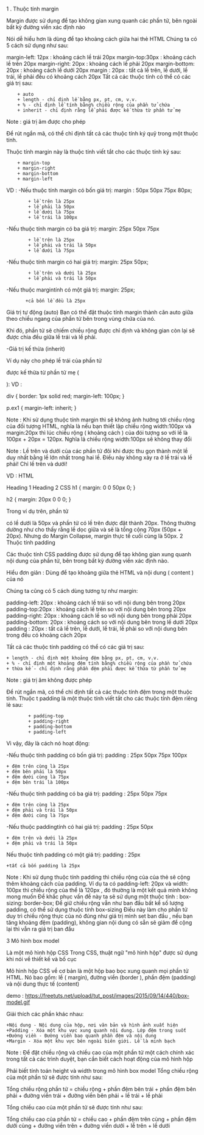 1 . Thuộc tính margin

Margin được sử dụng để tạo không gian xung quanh các phần tử, bên ngoài bất kỳ đường viền xác định nào

Nói dễ hiểu hơn là dùng để tạo khoảng cách giữa hai thẻ HTML
Chúng ta có 5 cách sử dụng như sau:

margin-left: 12px : khoảng cách lề trái 20px
margin-top:30px : khoảng cách lề trên 20px
margin-right: 20px : khoảng cách lề phải 20px
margin-bottom: 20px : khoảng cách lề dưới 20px
margin : 20px : tất cả lề trên, lề dưới, lề trái, lề phải đều có khoảng cách 20px
Tất cả các thuộc tính có thể có các giá trị sau:

        + auto 
        + length - chỉ định lề bằng px, pt, cm, v.v.
        + % - chỉ định lề tính bằng% chiều rộng của phần tử chứa
        + inherit - chỉ định rằng lề phải được kế thừa từ phần tử mẹ
Note : giá trị âm được cho phép

Để rút ngắn mã, có thể chỉ định tất cả các thuộc tính ký quỹ trong một thuộc tính.

Thuộc tính margin này là thuộc tính viết tắt cho các thuộc tính ký sau:

        + margin-top
        + margin-right
        + margin-bottom
        + margin-left
VD : -Nếu thuộc tính margin có bốn giá trị: margin : 50px 50px 75px 80px;

            + lề trên là 25px
            + lề phải là 50px
            + lề dưới là 75px
            + lề trái là 100px
-Nếu thuộc tính margin có ba giá trị: margin: 25px 50px 75px

            + lề trên là 25px
            + lề phải và trái là 50px
            + lề dưới là 75px
-Nếu thuộc tính margin có hai giá trị: margin: 25px 50px;

            + lề trên và dưới là 25px
            + lề phải và trái là 50px
-Nếu thuộc margintính có một giá trị: margin: 25px;

           +cả bốn lề đều là 25px
Giá trị tự động (auto)
Bạn có thể đặt thuộc tính margin thành căn auto giữa theo chiều ngang của phần tử bên trong vùng chứa của nó.

Khi đó, phần tử sẽ chiếm chiều rộng được chỉ định và không gian còn lại sẽ được chia đều giữa lề trái và lề phải.

-Giá trị kế thừa (inherit)

Ví dụ này cho phép lề trái của phần tử

được kế thừa từ phần tử mẹ (

):
VD :

div { border: 1px solid red; margin-left: 100px; }

p.ex1 { margin-left: inherit; }

Note : Khi sử dụng thuộc tính margin thì sẽ không ảnh hưởng tới chiều rộng của đối tượng HTML, nghĩa là nếu bạn thiết lập chiều rộng width:100px và margin:20px thì lúc chiều rộng ( khoảng cách ) của đói tượng so với lề là 100px + 20px = 120px. Nghĩa lả chiều rộng width:100px sẽ không thay đổi

Note : Lề trên và dưới của các phần tử đôi khi được thu gọn thành một lề duy nhất bằng lề lớn nhất trong hai lề. Điều này không xảy ra ở lề trái và lề phải! Chỉ lề trên và dưới!

VD : HTML

Heading 1
Heading 2
CSS h1 { margin: 0 0 50px 0; }

h2 { margin: 20px 0 0 0; }

Trong ví dụ trên, phần tử

có lề dưới là 50px và phần tử
có lề trên được đặt thành 20px. Thông thường dường như cho thấy rằng lề dọc giữa
và
sẽ là tổng cộng 70px (50px + 20px). Nhưng do Margin Collapse, margin thực tế cuối cùng là 50px.
2 Thuộc tính padding

Các thuộc tính CSS padding được sử dụng để tạo không gian xung quanh nội dung của phần tử, bên trong bất kỳ đường viền xác định nào.

Hiểu đơn giản : Dùng để tạo khoảng giữa thẻ HTML và nội dung ( content ) của nó

Chúng ta cũng có 5 cách dùng tương tự như margin:

padding-left: 20px : khoảng cách lề trái so với nội dung bên trong 20px padding-top:20px : khoảng cách lề trên so với nội dung bên trong 20px padding-right: 20px : khoảng cách lề so với nội dung bên trong phải 20px padding-bottom: 20px : khoảng cách so với nội dung bên trong lề dưới 20px padding : 20px : tất cả lề trên, lề dưới, lề trái, lề phải so với nội dung bên trong đều có khoảng cách 20px

Tất cả các thuộc tính padding có thể có các giá trị sau:

    + length - chỉ định một khoảng đệm bằng px, pt, cm, v.v.
    + % - chỉ định một khoảng đệm tính bằng% chiều rộng của phần tử chứa
    + thừa kế - chỉ định rằng phần đệm phải được kế thừa từ phần tử mẹ
Note : giá trị âm không được phép

Để rút ngắn mã, có thể chỉ định tất cả các thuộc tính đệm trong một thuộc tính.
Thuộc t padding là một thuộc tính viết tắt cho các thuộc tính đệm riêng lẻ sau:

            + padding-top
            + padding-right
            + padding-bottom
            + padding-left
Vì vậy, đây là cách nó hoạt động:

-Nếu thuộc tính padding có bốn giá trị: padding : 25px 50px 75px 100px

    + đệm trên cùng là 25px
    + đệm bên phải là 50px
    + đệm dưới cùng là 75px
    + đệm bên trái là 100px
-Nếu thuộc tính padding có ba giá trị: padding : 25px 50px 75px

    + đệm trên cùng là 25px
    + đệm phải và trái là 50px
    + đệm dưới cùng là 75px
-Nếu thuộc paddingtính có hai giá trị: padding : 25px 50px

    + đệm trên và dưới là 25px
    + đệm phải và trái là 50px
Nếu thuộc tính padding có một giá trị: padding : 25px

    +tất cả bốn padding là 25px
Note : Khi sử dụng thuộc tính padding thì chiều rộng của của thẻ sẽ cộng thêm khoảng cách của padding. Ví dụ ta có padding-left: 20px và width: 100px thì chiều rộng của thể là 120px , đó thường là một kết quả mình không mong muốn
Để khắc phục vấn đề này ta sẽ sử dụng một thuộc tính : box-sizing: border-box;
Để giữ chiều rộng vẫn như ban đầu bất kể số lượng padding, có thể sử dụng thuộc tính box-sizing Điều này làm cho phần tử duy trì chiều rộng thực của nó đúng như giá trị mình set ban đầu , nếu bạn tăng khoảng đệm (padding), không gian nội dung có sẵn sẽ giảm để cộng lại thì vẫn ra giá trị ban đầu

3 Mô hình box model

Là một mô hình hộp CSS Trong CSS, thuật ngữ "mô hình hộp" được sử dụng khi nói về thiết kế và bố cục

Mô hình hộp CSS về cơ bản là một hộp bao bọc xung quanh mọi phần tử HTML. Nó bao gồm: lề ( margin), đường viền (border ), phần đệm (padding) và nội dung thực tế (content)

demo : https://freetuts.net/upload/tut_post/images/2015/09/14/440/box-model.gif

Giải thích các phần khác nhau:

    +Nội dung - Nội dung của hộp, nơi văn bản và hình ảnh xuất hiện
    +Padding - Xóa một khu vực xung quanh nội dung. Lớp đệm trong suốt
    +Đường viền - Đường viền bao quanh phần đệm và nội dung
    +Margin - Xóa một khu vực bên ngoài biên giới. Lề là minh bạch
Note : Để đặt chiều rộng và chiều cao của một phần tử một cách chính xác trong tất cả các trình duyệt, bạn cần biết cách hoạt động của mô hình hộp

Phải biết tính toán height và width trong mô hình box model
Tổng chiều rộng của một phần tử sẽ được tính như sau:

Tổng chiều rộng phần tử = chiều rộng + phần đệm bên trái + phần đệm bên phải + đường viền trái + đường viền bên phải + lề trái + lề phải

Tổng chiều cao của một phần tử sẽ được tính như sau:

Tổng chiều cao của phần tử = chiều cao + phần đệm trên cùng + phần đệm dưới cùng + đường viền trên + đường viền dưới + lề trên + lề dưới